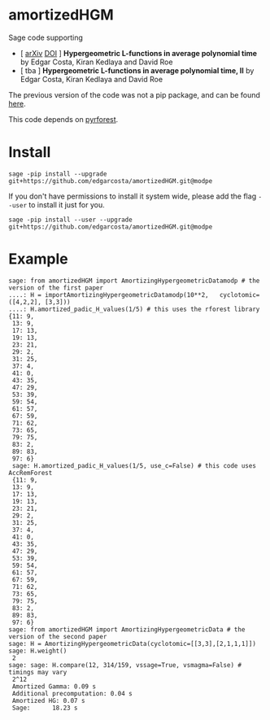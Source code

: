 # amortizedHGM


Sage code supporting
 - \[ [arXiv](https://arxiv.org/abs/2005.13640) [DOI](https://doi.org/https://doi.org/10.2140/obs.2020.4.143) \] **Hypergeometric L-functions in average polynomial time** by Edgar Costa, Kiran Kedlaya and David Roe
 - [ tba ] **Hypergeometric L-functions in average polynomial time, II** by Edgar Costa, Kiran Kedlaya and David Roe


The previous version of the code was not a pip package, and can be found [here](https://github.com/edgarcosta/amortizedHGM/tree/arxiv/2005.13640).

This code depends on [pyrforest](https://github.com/edgarcosta/pyrforest).

# Install

```
sage -pip install --upgrade  git+https://github.com/edgarcosta/amortizedHGM.git@modpe
```

If you don't have permissions to install it system wide, please add the flag ``--user`` to install it just for you.

```
sage -pip install --user --upgrade git+https://github.com/edgarcosta/amortizedHGM.git@modpe
```

# Example
```
sage: from amortizedHGM import AmortizingHypergeometricDatamodp # the version of the first paper
....: H = importAmortizingHypergeometricDatamodp(10**2,   cyclotomic=([4,2,2], [3,3]))
....: H.amortized_padic_H_values(1/5) # this uses the rforest library
{11: 9,
 13: 9,
 17: 13,
 19: 13,
 23: 21,
 29: 2,
 31: 25,
 37: 4,
 41: 0,
 43: 35,
 47: 29,
 53: 39,
 59: 54,
 61: 57,
 67: 59,
 71: 62,
 73: 65,
 79: 75,
 83: 2,
 89: 83,
 97: 6}
 sage: H.amortized_padic_H_values(1/5, use_c=False) # this code uses AccRemForest
 {11: 9,
 13: 9,
 17: 13,
 19: 13,
 23: 21,
 29: 2,
 31: 25,
 37: 4,
 41: 0,
 43: 35,
 47: 29,
 53: 39,
 59: 54,
 61: 57,
 67: 59,
 71: 62,
 73: 65,
 79: 75,
 83: 2,
 89: 83,
 97: 6}
sage: from amortizedHGM import AmortizingHypergeometricData # the version of the second paper
sage: H = AmortizingHypergeometricData(cyclotomic=[[3,3],[2,1,1,1]])
sage: H.weight()
 2
sage: sage: H.compare(12, 314/159, vssage=True, vsmagma=False) # timings may vary
 2^12
 Amortized Gamma: 0.09 s
 Additional precomputation: 0.04 s
 Amortized HG: 0.07 s
 Sage:      18.23 s
 ```
